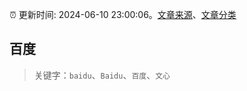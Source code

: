 :alarm_clock: 更新时间: 2024-06-10 23:00:06。[文章来源](/README.md)、[文章分类](/TAGS.md)

## 百度


> 关键字：`baidu`、`Baidu`、`百度`、`文心`



